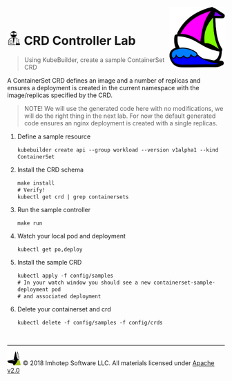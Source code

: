 <img src="../assets/k8sland.png" align="right" width="128" height="auto"/>

<br/>

# <img src="../assets/lab.png" width="32" height="auto"/> CRD Controller Lab

> Using KubeBuilder, create a sample ContainerSet CRD

A ContainerSet CRD defines an image and a number of replicas and ensures a
deployment is created in the current namespace with the image/replicas specified
by the CRD.

> NOTE! We will use the generated code here with no modifications, we will do
> the right thing in the next lab. For now the default generated code ensures
> an nginx deployment is created with a single replicas.

1. Define a sample resource

    ```shell
    kubebuilder create api --group workload --version v1alpha1 --kind ContainerSet
    ```

1. Install the CRD schema

    ```shell
    make install
    # Verify!
    kubectl get crd | grep containersets
    ```

1. Run the sample controller

    ```shell
    make run
    ```

1. Watch your local pod and deployment

    ```shell
    kubectl get po,deploy
    ```

1. Install the sample CRD

   ```shell
   kubectl apply -f config/samples
   # In your watch window you should see a new containerset-sample-deployment pod
   # and associated deployment
   ```

1. Delete your containerset and crd

    ```shell
    kubectl delete -f config/samples -f config/crds
    ```


<br/>

---
<img src="../assets/imhotep_logo.png" width="32" height="auto"/> © 2018 Imhotep Software LLC.
All materials licensed under [Apache v2.0](http://www.apache.org/licenses/LICENSE-2.0)